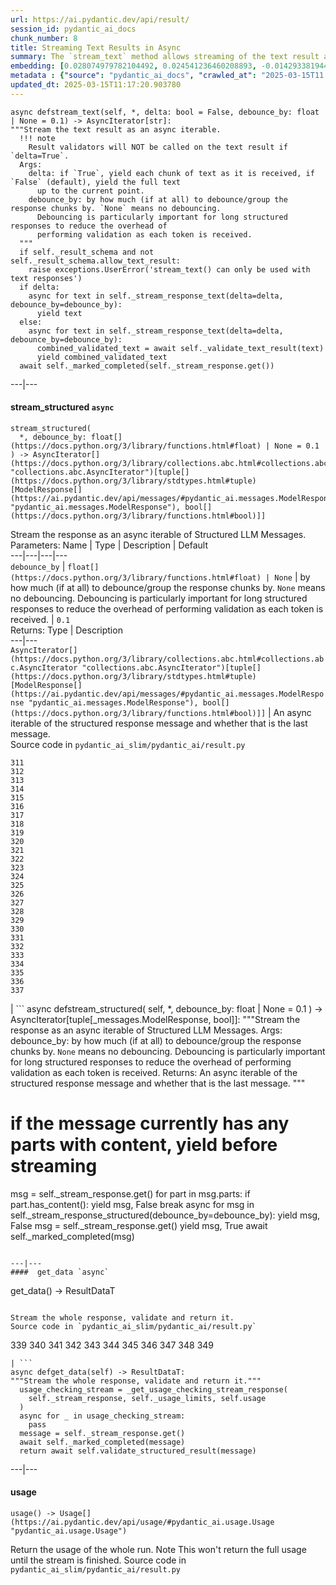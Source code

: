 ```yaml
---
url: https://ai.pydantic.dev/api/result/
session_id: pydantic_ai_docs
chunk_number: 8
title: Streaming Text Results in Async
summary: The `stream_text` method allows streaming of the text result as an async iterable with options for delta streaming and debouncing. With `delta=True`, text chunks are yielded immediately; with `False`, the full text is yielded. Debouncing helps reduce overhead for longer responses. A note clarifies that result validators are not applied when `delta=True`.
embedding: [0.028074979782104492, 0.024541236460208893, -0.014293381944298744, -0.028269944712519646, 0.02293277531862259, 0.021568018943071365, -0.03952918201684952, -0.010302688926458359, 0.005075186491012573, 0.0036799670197069645, 0.006016502156853676, -0.011588240042328835, -0.002458388451486826, -0.017802754417061806, 0.030609527602791786, 0.027441343292593956, -0.005711869336664677, 0.02410256490111351, 0.019935185089707375, 0.06214514002203941, 0.053566671907901764, -0.013062664307653904, 0.00965077430009842, -0.0031925542280077934, 0.008078867569565773, -0.008005755953490734, -0.03268103301525116, 0.06765290349721909, -0.024480311200022697, -0.03375333920121193, -0.044135235249996185, -0.0263446643948555, -0.002182695548981428, -0.04840009659528732, 0.011545591987669468, 0.002581764943897724, -0.018436390906572342, 0.05327422544360161, 0.016194291412830353, -0.016852298751473427, 0.03950481116771698, -0.047230303287506104, 0.006452127359807491, 0.00811542384326458, 0.005270151421427727, 0.011295792646706104, 0.020507896319031715, 0.023578597232699394, 0.05785590410232544, 0.027953127399086952, -0.029122916981577873, 0.0263446643948555, -0.00594034418463707, -0.018838506191968918, 0.00782297644764185, -0.025954734534025192, -0.038993027061223984, 0.023846672847867012, 0.006927355192601681, -0.08427368104457855, 0.026880819350481033, 0.016608592122793198, -0.018789764493703842, -0.02142179384827614, -0.024419384077191353, 0.013903451152145863, -0.019313734024763107, 0.029244771227240562, -0.010071167722344398, -0.009260844439268112, 0.05512639135122299, 0.004423271398991346, -0.026832077652215958, -0.013708486221730709, -0.022250397130846977, -0.041308239102363586, 0.0319986529648304, 0.046255480498075485, -0.0018217054894194007, -0.030390191823244095, 0.0008506877347826958, -0.008480983786284924, -0.023956341668963432, 0.015329133719205856, -0.006034780293703079, 0.006653185468167067, -0.048838768154382706, 0.016620777547359467, -0.00782297644764185, -0.00761582562699914, -0.03952918201684952, 0.022786550223827362, -0.026393406093120575, 0.013757227919995785, 0.04559747129678726, -0.0005730908596888185, 0.0019070027628913522, -0.030609527602791786, -0.02092219702899456, -0.009675145149230957, 0.06497213244438171, -0.0037165230605751276, -0.041917506605386734, -0.016498925164341927, 0.04657229781150818, 0.018058646470308304, 0.03843250498175621, 0.0020379950292408466, -0.03241295367479324, -0.05522387474775314, -0.07696248590946198, 0.02234787866473198, 0.017254414036870003, 0.009285214357078075, -0.003219971200451255, -0.006135309115052223, -0.05229939892888069, -0.014902647584676743, 0.003561160061508417, 0.024516865611076355, -0.013550077565014362, 0.02376137673854828, 0.02763630822300911, 0.024078194051980972, 0.014427420683205128, -0.015292578376829624, 0.009857924655079842, -0.06945633143186569, -0.03394830599427223, -0.014902647584676743, 0.07744990289211273, -0.011039900593459606, 0.03153561055660248, -0.06350989639759064, -0.019959555938839912, 0.0021979273296892643, -0.050593454390764236, 0.04518317058682442, -0.04174691066145897, 0.013062664307653904, -0.04764460772275925, -0.03882243484258652, 0.05337170511484146, 0.023078998550772667, -0.0007699599955230951, 0.01217313576489687, -0.002600042847916484, 0.002207066398113966, -0.04513442888855934, 0.0009070448577404022, -0.0035093724727630615, 0.0385543555021286, -0.0435015968978405, 0.013123590499162674, -0.01963055320084095, -0.010089445859193802, 0.009498458355665207, 0.02115371823310852, 0.005791074130684137, -0.026027845218777657, -0.02222602628171444, 0.023822303861379623, -0.026417776942253113, 0.014488346874713898, -0.019447771832346916, -0.02176298387348652, -0.011125198565423489, -0.026125328615307808, -0.023724820464849472, -0.0021568017546087503, 0.013952192850410938, 0.018850691616535187, -0.027343859896063805, 0.005218363832682371, -0.005303660873323679, -0.05395660176873207, -0.10381893813610077, -0.03740893676877022, -0.010430634953081608, -0.05805087089538574, -0.03173057734966278, 0.0027538826689124107, -0.04113764315843582, -0.058489542454481125, -0.014488346874713898, -0.0004801778122782707, 0.02914728783071041, 0.01682792790234089, 0.007171061355620623, 0.0413813516497612, -0.011630889028310776, 0.03636099770665169, 0.005504718981683254, -0.0015048871282488108, -0.055321358144283295, 0.03294910863041878, 0.048984989523887634, 0.021677685901522636, 0.0071649691089987755, 0.040845196694135666, 0.025321098044514656, 0.03324155509471893, 0.026271551847457886, -0.04257551208138466, 0.0156459528952837, -0.019338104873895645, -0.052738070487976074, 0.009297399781644344, -0.04277047887444496, -0.04306292533874512, 0.01703507825732231, -0.007238080725073814, 0.009541106410324574, 0.0032565270084887743, -0.026905188336968422, -0.00898667424917221, -0.0319986529648304, -0.021117161959409714, 0.025784140452742577, -0.02656400017440319, 0.001408166135661304, 0.052153173834085464, 0.04182002320885658, 0.006842057686299086, -0.02080034278333187, 0.03560550883412361, -0.0025558711495250463, -0.018143942579627037, -0.037579528987407684, -0.006257162429392338, 0.017437195405364037, -0.03216924890875816, -0.02387104369699955, -0.009681237861514091, 0.020617563277482986, -0.05020352452993393, -0.01486609224230051, 0.020422598347067833, 0.026734594255685806, -0.03989474102854729, -0.02409037947654724, 0.0005692829727195203, 0.027465714141726494, 0.045305024832487106, -0.0056783598847687244, -0.001282505108974874, -0.008560188114643097, -0.05736849084496498, 0.02234787866473198, 0.060829125344753265, 0.03704337775707245, -0.07511031627655029, -0.013257629238069057, -0.026515258476138115, -0.042624253779649734, -0.038993027061223984, -0.022494103759527206, 0.0010022426722571254, -0.019557440653443336, -0.012124394997954369, 0.03221799060702324, 0.05722226947546005, -0.07559773325920105, 0.05186072736978531, 0.014537088572978973, -0.021604575216770172, 0.030658267438411713, 0.00304023758508265, 0.021775169298052788, -0.022871848195791245, 0.00330831459723413, 0.019959555938839912, 0.024139121174812317, 0.015828732401132584, -0.0385543555021286, 0.0009237996418960392, 0.012380286119878292, -0.023602968081831932, 0.0401628203690052, -0.006013455800712109, 0.024772757664322853, -0.00011138145055156201, 0.0064947763457894325, 0.010619507171213627, -0.015572840347886086, -0.003171229735016823, 0.0239685270935297, -0.03740893676877022, 0.04969174042344093, 0.026637112721800804, 0.029537219554185867, 0.008956210687756538, -0.0018780626123771071, -0.042502399533987045, 0.03221799060702324, -0.028879212215542793, 0.04776645824313164, 0.018765395507216454, -0.028074979782104492, 0.0038627467583864927, -0.008535817265510559, -0.018655726686120033, -0.009467994794249535, 0.02539420872926712, 0.013013922609388828, 0.05761219933629036, -0.013221073895692825, -0.018399834632873535, 0.0076950304210186005, -0.01210002414882183, 0.0037378473207354546, 0.039187993854284286, -0.029707813635468483, 0.0034057972952723503, -0.03701900690793991, -0.018302353098988533, 0.07584144175052643, -0.0074939727783203125, 0.0284649096429348, -0.04822950065135956, 0.00958984810858965, -0.02350548468530178, 0.042624253779649734, 0.00455731013789773, -0.013147961348295212, 0.019106583669781685, -0.031340647488832474, -0.011789298616349697, -0.027295120060443878, -0.0003903110628016293, -0.01316014677286148, -0.014256825670599937, -0.03046330250799656, 0.00011261902545811608, 0.0058946493081748486, -0.011149568483233452, 0.009425345808267593, -0.006379015743732452, 0.016291774809360504, 0.08100801706314087, 0.0050782328471541405, 0.00863939244300127, -0.04832698404788971, -0.006768946070224047, -0.03480127826333046, 0.007091857027262449, 0.04386715590953827, 0.022250397130846977, -0.022555029019713402, 0.006379015743732452, 0.02021544799208641, 0.004176518879830837, 0.0020166707690805197, 0.003810959169641137, 0.00528842955827713, 0.0007436854066327214, 0.0051086959429085255, 0.021726427599787712, 0.005861139390617609, -0.024492494761943817, -0.05317674204707146, -0.01869228295981884, -0.011819761246442795, 0.0039389049634337425, -0.0062327915802598, 0.05151953920722008, -0.04057712107896805, -0.005029491148889065, -0.018643541261553764, 0.006251069717109203, 0.07252702862024307, 0.007603640668094158, 0.04525628313422203, -0.0192771777510643, -0.018399834632873535, -0.0063241817988455296, -0.003095071529969573, 0.031584352254867554, -0.0017105144215747714, 0.043794043362140656, -0.0043105571530759335, 0.025223614647984505, -0.03031707927584648, -0.03984599933028221, -0.003210832132026553, 0.06565450876951218, -0.01998392678797245, 0.03292473778128624, 0.024151306599378586, -9.143750503426418e-05, 0.001986207440495491, -0.005032537505030632, 0.011527313850820065, 0.0025391164235770702, 0.026612741872668266, 0.03894428536295891, 0.007841254584491253, 0.025223614647984505, 0.050739675760269165, -0.03409452736377716, 0.06243758648633957, 0.0420880988240242, -0.0008126086322590709, 0.008560188114643097, 0.017961163073778152, 0.04805890843272209, 0.02668585255742073, -0.013355111703276634, 0.04113764315843582, 0.03952918201684952, 0.020032668486237526, -0.023602968081831932, 0.015597211197018623, -0.07301444560289383, 0.004892406519502401, -0.023578597232699394, -0.009480180218815804, 0.03606855124235153, 0.035093724727630615, 0.06809157133102417, -0.044013381004333496, -0.06472842395305634, -0.017339712008833885, -0.030950715765357018, 0.019922999665141106, 0.05795338749885559, 0.06053667515516281, -0.038968656212091446, 0.00010719274723669514, -0.031340647488832474, -0.015353504568338394, -0.022274767979979515, 0.05605247616767883, -0.02563791535794735, -0.026052216067910194, 0.024126935750246048, -0.014853906817734241, -0.015889659523963928, -0.026612741872668266, -0.04535376653075218, 0.02761193737387657, 0.005903787910938263, -0.06302247941493988, 0.042624253779649734, -0.05278681218624115, 0.02033730037510395, 0.009833553805947304, 0.0065678879618644714, 0.019557440653443336, -0.03467942401766777, 0.02831868641078472, 0.027100155130028725, -0.011186124756932259, -0.04374530166387558, -0.03948044031858444, -0.017705271020531654, 0.04372093081474304, 0.013367297127842903, 0.055906254798173904, -0.045573100447654724, 0.009949314408004284, -0.02963470108807087, -0.03046330250799656, 0.01799771934747696, -0.05434653162956238, -0.03940732777118683, 0.034143269062042236, 0.024870241060853004, -0.008529724553227425, 0.037579528987407684, 0.01952088437974453, 4.279142012819648e-05, 0.0029716952703893185, 0.03453319892287254, -0.002624413464218378, -0.01469549722969532, 0.047547124326229095, -0.012118302285671234, 0.00911462027579546, -0.026003476232290268, 0.0024050776846706867, -0.03960229456424713, -0.06853024661540985, -0.007755957078188658, -0.01440304983407259, 0.02819683402776718, 0.006071336101740599, -0.07320941239595413, -0.011844132095575333, -0.019788961857557297, 0.028172463178634644, 0.042136840522289276, 0.011411553248763084, -0.012270618230104446, -0.01486609224230051, -0.015426617115736008, -0.058245833963155746, 0.00911462027579546, 0.042404916137456894, -0.0004044003435410559, -0.007402582559734583, -0.007445231080055237, 0.0026091819163411856, 0.022262582555413246, 0.06238884478807449, -0.022286953404545784, 0.005257965996861458, -0.008663763292133808, 0.013781597837805748, 0.03504498302936554, -0.020386042073369026, 0.00023266347125172615, 0.04545124992728233, 0.03738456591963768, -0.011192217469215393, 0.025442950427532196, -0.022250397130846977, -0.009644681587815285, -0.016949782148003578, 0.016523296013474464, -0.0017318387981504202, -0.027928756549954414, 0.02211635746061802, -0.01597495563328266, -0.02870861627161503, -0.0028970600105822086, -0.007305100094527006, -0.005888556595891714, 0.013269814662635326, 0.015560654923319817, 0.03294910863041878, 0.014183714054524899, -0.0018064738251268864, 0.025564804673194885, -0.010308781638741493, -0.014049675315618515, 0.017156932502985, -0.021470535546541214, -0.014293381944298744, 0.005206178408116102, -0.009078064002096653, 0.010777916759252548, -0.034630682319402695, -0.0191796962171793, 0.0175103060901165, 0.01740063913166523, 0.011911151930689812, -0.027465714141726494, 0.005873324815183878, -0.002440110547468066, 0.01647455431520939, -0.030512044206261635, 0.05444401502609253, -0.0491555854678154, -0.008255555294454098, 0.03104819916188717, -0.027538826689124107, -0.009547199122607708, -0.01205737516283989, -0.006835964974015951, 0.008444427512586117, -0.009169453755021095, 0.046986598521471024, -0.006915169768035412, -0.05312800034880638, 0.02517487294971943, 0.04359908029437065, 0.024516865611076355, -0.007299007382243872, 0.04386715590953827, 0.005852000322192907, 0.0014127356698736548, -0.003491094568744302, -0.006330274511128664, -0.017607789486646652, -0.03782323747873306, 0.005620479583740234, -0.0023898461367934942, -0.049082472920417786, 0.036507222801446915, -0.014853906817734241, -0.06160898506641388, 0.026978300884366035, 0.005675313528627157, -0.030536415055394173, 0.02047134004533291, 0.010369708761572838, 0.006452127359807491, -0.006156633608043194, -0.021360868588089943, 0.022140728309750557, 0.01882632076740265, -0.0017760106129571795, 0.0075244358740746975, -0.02339581586420536, -0.014598014764487743, 0.028269944712519646, -0.036872781813144684, -0.031218793243169785, -0.007963106967508793, 0.029902778565883636, -0.01317233219742775, -0.024882426485419273, 0.023334890604019165, 0.01808301731944084, 0.006622721906751394, -0.007475694641470909, -0.0048375725746154785, -0.01309922058135271, 0.002408124040812254, -0.012039097025990486, -0.01608462445437908, -0.009467994794249535, -0.0383593924343586, -0.002060842467471957, 0.0228109210729599, -0.02680770680308342, 0.04464701563119888, 0.024614349007606506, -0.022494103759527206, -0.019009100273251534, 0.0022984561510384083, 0.019240621477365494, 0.01670607551932335, 0.028830470517277718, -0.00508127873763442, -0.027538826689124107, 0.0005140682333149016, -0.025077391415834427, 0.03151123970746994, -0.006610536947846413, 0.026295922696590424, 0.039919111877679825, 0.023688264191150665, -0.01645018346607685, -0.007244173437356949, 0.02800186723470688, 0.018131757155060768, -0.03736019507050514, -0.00757926981896162, 0.019728034734725952, 0.04818075895309448, 0.04688911512494087, -0.0007691984064877033, 0.009559384547173977, -0.00957766268402338, -0.03068263828754425, -0.005148298107087612, 0.00823118444532156, -0.007238080725073814, 0.018972545862197876, -0.020434783771634102, 0.027709420770406723, 0.00829211063683033, 0.017485935240983963, -0.02822120301425457, -0.03994348272681236, 0.0011020100209861994, -0.005443792324513197, 0.012684918940067291, -0.01287988480180502, -0.0006145971128717065, -0.019496513530611992, 0.018009904772043228, -0.05069093778729439, 0.03409452736377716, 0.030512044206261635, -0.005989085417240858, 0.033680226653814316, 0.030170856043696404, 0.01486609224230051, 0.004776645917445421, 0.04352596774697304, -0.014744238927960396, 0.01316014677286148, 0.0072258953005075455, -0.005928158760070801, -0.03153561055660248, -0.011283607222139835, 0.05010604113340378, -0.0010974404867738485, 0.03818879649043083, -0.05985429883003235, -0.018765395507216454, 0.006123123690485954, -0.054395273327827454, 0.03233984112739563, 0.009084156714379787, 0.009803091175854206, 0.05600373446941376, 0.009474087506532669, -0.0390661396086216, -0.005955575965344906, -0.017242228612303734, 0.028026238083839417, 0.0033296390902251005, -0.0015414431691169739, 0.015889659523963928, -0.0008735352312214673, -0.06633688509464264, -0.025077391415834427, -0.015792176127433777, 0.005541274789720774, 0.0037165230605751276, -0.00496247224509716, 0.01415934320539236, -0.0015917075797915459, -0.01964273862540722, 0.03265666216611862, 0.003241295460611582, -0.03455756977200508, 0.0017425009282305837, 0.0022695160005241632, 0.02973218448460102, -0.03138938918709755, -0.02773379161953926, -0.0030143437907099724, -0.010351430624723434, -0.006586166098713875, -0.011192217469215393, 0.0042679086327552795, 0.0018689236603677273, -0.016267403960227966, 0.006086567882448435, 0.020958753302693367, -0.019094398245215416, 0.01859479956328869, 0.03565425053238869, 0.011527313850820065, 0.03224236145615578, -0.006714112125337124, 0.0063668303191661835, 0.001690713339485228, -0.028732987120747566, -0.042380549013614655, -0.023359261453151703, -0.0422830656170845, -0.017327526584267616, -0.014256825670599937, 0.005501672625541687, -0.034021418541669846, -0.02632029354572296, 3.934049891540781e-05, 0.005544321145862341, -0.0010007194941863418, -0.014342122711241245, -0.02844054065644741, 0.03655596449971199, -0.038724951446056366, 0.0109241409227252, -0.000791284313891083, 0.007548806723207235, -0.0013480011839419603, 0.004593865945935249, 0.04691348597407341, -0.01509761344641447, 0.019240621477365494, 0.0046791634522378445, -0.030292708426713943, -0.008761245757341385, -0.024529051035642624, 0.0010532686719670892, -0.03265666216611862, 0.024309715256094933, -0.0016313098603859544, 0.00455731013789773, -0.0369458943605423, 0.028976693749427795, 0.006598351523280144, -0.013001738116145134, -0.02411475032567978, -0.012818957678973675, 0.020422598347067833, 0.042867958545684814, 0.05454149842262268, -0.022896219044923782, -0.010144280269742012, 0.02105623483657837, 0.013562262058258057, -0.017156932502985, 0.022713439539074898, 0.005175715312361717, 0.0010365138296037912, 0.001421113032847643, 0.018290167674422264, 0.01833890751004219, -0.010412356816232204, -0.0034088436514139175, 0.025930363684892654, -0.004048572853207588, -0.016303960233926773, -0.008243369869887829, 0.01752249151468277, -0.004761414136737585, 0.001450053183361888, -0.03633662685751915, 0.00044704898027703166, -0.08422493934631348, -0.0035093724727630615, 0.02175079844892025, -0.01586528867483139, 0.0070553007535636425, -0.004228306468576193, -0.0008027080330066383, 0.019191881641745567, 0.004892406519502401, -0.028391798958182335, 0.019130954518914223, -0.015377875417470932, 0.002516268752515316, -0.053810376673936844, 0.03314407542347908, 0.017437195405364037, 0.00746350921690464, -0.0413813516497612, 0.04479324072599411, -0.05229939892888069, -0.018984731286764145, -0.0015856148675084114, -0.0404796376824379, 0.01400093361735344, -0.0007394966669380665, -0.03740893676877022, 0.02142179384827614, -0.014963574707508087, 0.0435015968978405, -0.009266937151551247, -0.02445594035089016, 0.012892070226371288, 0.01636488549411297, -0.0052366419695317745, -0.034630682319402695, 0.012550881132483482, 0.0002890205942094326, 0.034045785665512085, 0.00634855218231678, -0.009931037202477455, 0.01204518973827362, -0.020288560539484024, -0.0002418024669168517, 0.005459024105221033, 0.04116201400756836, -0.004124731291085482, -0.02834305725991726, 0.011429831385612488, -0.01999611221253872, 0.0033144073095172644, -0.021446164697408676, -0.03212050721049309, -0.03138938918709755, 0.004304464906454086, 0.03589795529842377, 0.05517513304948807, -0.030024630948901176, -0.022737808525562286, -0.02032511495053768, 0.028781728819012642, 0.007420860696583986, 0.002213158877566457, 0.011088642291724682, -0.009382697753608227, 0.019691478461027145, -0.0023974620271474123, 0.0020349486730992794, 0.005717962048947811, -0.0012962135951966047, -0.01752249151468277, 0.02951284870505333, 0.02010577917098999, 0.00870641227811575, -0.00793873704969883, 0.003095071529969573, 0.002033425495028496, 0.0156459528952837, 0.004331881646066904, -0.0284649096429348, 0.031243164092302322, 0.02244536206126213, 0.007908273488283157, 0.01657203771173954, 0.012020819820463657, -0.012758031487464905, 0.003090501995757222, 0.018789764493703842, -0.024882426485419273, 0.003421028843149543, 0.04635296016931534, 0.030487673357129097, 0.021482720971107483, 0.012093931436538696, -0.01417152862995863, -0.06775038689374924, -0.010851028375327587, 0.027928756549954414, -0.03570299223065376, 0.04454953595995903, -0.01400093361735344, 0.030170856043696404, 0.0041369167156517506, 0.0071832467801868916, -0.004880221094936132, -0.015731249004602432, 0.014707682654261589, -0.019959555938839912, 0.007896088063716888, -0.0004360060265753418, 0.014037489891052246, 0.006513054016977549, -0.003210832132026553, 0.03233984112739563, 0.025832880288362503, -0.006129216402769089, 0.0033174536656588316, 0.0641922727227211, -0.02505302056670189, -0.022652512416243553, 0.009614218026399612, -0.02151927724480629, 0.033217184245586395, -0.0032260636799037457, -0.024516865611076355, -0.022433176636695862, 0.033095333725214005, -0.018424205482006073, -0.013891265727579594, -0.0050660474225878716, -0.008030126802623272, -0.0016556804766878486, 0.019216252490878105, 0.006683648563921452, 0.007530528586357832, -0.018277982249855995, -0.009979777969419956, 0.0006008886266499758, 0.006257162429392338, 0.013208888471126556, -0.013793783262372017, -0.0030508998315781355, -0.014744238927960396, 0.05400534346699715, -0.009266937151551247, -0.05317674204707146, -0.0075244358740746975, 0.0036982449237257242, 0.009206010028719902, -0.03151123970746994, -0.0020486570429056883, 0.03316844254732132, 0.01316014677286148, -0.011119105853140354, 0.010802287608385086, 0.003439306979998946, -0.0014850860461592674, -0.03126753494143486, -0.03058515675365925, 0.008968396112322807, -0.00386579311452806, -0.007158876396715641, 0.036604706197977066, -0.008432242088019848, -0.011149568483233452, 0.01612118072807789, -0.02373700588941574, -0.017010709270834923, -0.013757227919995785, -0.03528869152069092, 0.030536415055394173, -0.020544450730085373, 0.007305100094527006, 0.03236421197652817, 0.002590904012322426, 0.0088830990716815, 0.027563195675611496, 0.027416972443461418, 0.008237277157604694, -0.007280729245394468, 0.05122708901762962, 0.0016602500109001994, 0.024979908019304276, 0.014244640246033669, 0.03272977098822594, 0.03584921360015869, -0.0030935483518987894, -0.009815276600420475, 0.0371408574283123, -0.039675407111644745, 0.004091221373528242, 0.0138790812343359, 0.04454953595995903, -0.005903787910938263, 0.0025482552591711283, -0.030609527602791786, 0.02763630822300911, 0.04052837938070297, 0.007372119463980198, -0.03443571925163269, 0.024126935750246048, -0.000537296524271369, 0.06502087414264679, 0.008852635510265827, -0.010034612379968166, 0.013001738116145134, 0.0257353987544775, -0.000603934982791543, 0.006884706672281027, -0.030755750834941864, 0.0010182359255850315, -0.016645148396492004, 0.014805165119469166, 0.014719868078827858, 0.020434783771634102, -0.04364782199263573, -0.0076828449964523315, 0.011789298616349697, -0.03833502158522606, 0.0030798399820923805, 0.005675313528627157, -0.025808509439229965, 0.010004148818552494, -0.026393406093120575, 0.022664697840809822, -0.0245777927339077, -0.015134168788790703, -0.002257330808788538, 0.028026238083839417, 0.04691348597407341, -0.016523296013474464, 0.018277982249855995, 0.008645485155284405, -0.03972414880990982, 0.007658474612981081, 0.024260975420475006, -0.04316040873527527, 0.0020928289741277695, 0.015134168788790703, 0.026393406093120575, -0.005928158760070801, -0.008980581536889076, 0.040504008531570435, -0.03882243484258652, -0.03436260670423508, 0.023810118436813354, 0.03504498302936554, 0.018887247890233994, 0.010357523337006569, 0.0023182574659585953, 0.030024630948901176, -0.02961033023893833, 0.02868424542248249, 0.013342926278710365, 0.03009774349629879, 0.012179228477180004, -0.027368230745196342, -0.009602033533155918, 0.009961499832570553, -0.0012025388423353434, 0.04252677038311958, -0.003689106088131666, 0.04476886987686157, -0.012818957678973675, 0.03494749963283539, 0.0038718858268111944, -0.016255218535661697, -0.03190116956830025, -0.005477301776409149, 0.0064947763457894325, 0.00734774861484766, -0.03616603463888168, -0.004027248825877905, 0.004042480140924454, 0.022847477346658707, -0.004027248825877905, -0.0025254078209400177, -0.006610536947846413, -0.031584352254867554, 0.009065878577530384, 0.03655596449971199, -0.00035832461435347795, -0.006653185468167067, -0.01540224626660347, -0.0292691420763731, 0.02973218448460102, -0.04601177200675011, 0.016267403960227966, -0.049911074340343475, -0.013257629238069057, 0.00330831459723413, 0.015499728731811047, 0.009918851777911186, -0.018485132604837418, -0.0026594463270157576, -0.016742631793022156, 0.005291475914418697, 0.045792438089847565, 0.0008720120531506836, 0.015804361552000046, 0.009553291834890842, -0.03350963443517685, 0.010911955498158932, 0.016303960233926773, -0.015621582046151161, 0.011795391328632832, 0.012191413901746273, 0.003457584884017706, -0.05619870126247406, -0.0139278220012784, -0.022603770717978477, -0.026661483570933342, -0.014086231589317322, 0.010186928324401379, 0.036750927567481995, -0.012167043052613735, 0.01116175390779972, 0.01869228295981884, -0.007110135164111853, -0.0069943745620548725, 0.017205674201250076, -0.01234373077750206, 0.023895414546132088, 0.00658007338643074, 0.005629618186503649, 0.022774364799261093, -0.030049001798033714, 0.007378212176263332, -0.007902180776000023, 0.0060256412252783775, 0.00045123769086785614, 0.010211299173533916, -0.010132094845175743, 0.0411863848567009, 0.014244640246033669, -0.028903581202030182, -0.01716911792755127, -0.04328225925564766, -0.01521946582943201, -0.005364587530493736, -0.03377771005034447, -7.363551412709057e-05, -0.02420004829764366, -0.012349823489785194, -0.013269814662635326, 0.0031133496668189764, 0.017254414036870003, 0.01624303311109543, 0.03852998465299606, -0.0039389049634337425, 0.02304244227707386, 0.08017941564321518, 0.0029473246540874243, 0.05400534346699715, 0.006330274511128664, 0.011661352589726448, -0.029902778565883636, -0.018631355836987495, 0.002312164753675461, 0.005181808024644852, 0.010010241530835629, 0.0050264447927474976, 0.04323352128267288, 0.004676117096096277, 0.010333152487874031, 0.031462498009204865, 0.009571569971740246, 0.030975086614489555, 0.04184439405798912, 0.022664697840809822, 0.024602163583040237, 0.0031620908994227648, 0.02914728783071041, 0.014914833009243011, -0.017924606800079346, -0.03299785032868385, 0.007305100094527006, 0.014987945556640625, 0.021336497738957405, 0.06375359743833542, 0.04394026845693588, 0.014537088572978973, -0.0020638888236135244, -0.008444427512586117, -0.009358326904475689, -0.03385082259774208, -0.028732987120747566, -0.008121516555547714, -0.03570299223065376, -0.0023563364520668983, 0.035337433218955994, 0.008950117975473404, 0.01821705512702465, -0.011326256208121777, 0.0077254935167729855, 0.008298203349113464, 0.018850691616535187, 0.003090501995757222, -0.018789764493703842, -0.0034301679115742445, -0.008517539128661156, 0.0006005078903399408, 0.006452127359807491, 0.008151980116963387, -0.027075784280896187, 0.023676078766584396, -0.004715719260275364, 0.006671463139355183, 0.01880194991827011, -0.021555833518505096, 0.00567226717248559, -0.00773158622905612, 0.014134972356259823, 0.007573177106678486, 0.014853906817734241, 0.007280729245394468, -0.04398901015520096, -0.016669519245624542, -0.011643074452877045, -0.037920720875263214, 0.0017181303119286895, -0.005931205116212368, 0.007877809926867485, -0.016413627192378044, -0.01612118072807789, -0.01797334849834442, 0.011911151930689812, 0.008554095402359962, -0.016632962971925735, 0.030731379985809326, 0.038140054792165756, -0.004033341538161039, -0.0189238041639328, -0.019788961857557297, -7.691983773838729e-05, -0.034167639911174774, 0.0071527836844325066, 0.01938684657216072, -0.03458194062113762, -0.01323325838893652, -0.0013975040055811405, 0.012215784750878811, 0.0022268674802035093, 0.03916362300515175, -0.0033966582268476486, 0.006220606621354818, 0.011533406563103199, 0.008877006359398365, -0.008273833431303501, 0.0038414224982261658, -0.007286821957677603, 0.03324155509471893, 0.037798866629600525, 0.03326592594385147, 0.019094398245215416, -0.014732053503394127, 0.004088175483047962, -0.015243836678564548, -0.01585310325026512, -0.009669052436947823, 0.036750927567481995, -0.0014683312037959695, -0.008091052994132042, -0.01076573133468628, -0.007128412835299969, -0.013147961348295212, 0.0056966375559568405, -0.014622385613620281, 0.026417776942253113, -0.012087838724255562, -0.031072570011019707, 0.008657670579850674, 0.004225260112434626, 0.012258432805538177, -0.011807575821876526, 0.012831143103539944, -0.0060073635540902615, -0.03185242787003517, -0.0010052890283986926, -0.012770216912031174, -0.02021544799208641, 0.01703507825732231, 0.013038293458521366, 0.015390060842037201, -0.004663931671530008, -0.04927743971347809, -0.009632496163249016, -0.033680226653814316, -0.019021285697817802, -0.007512250449508429, 0.014829535968601704, 0.011198310181498528, 0.027538826689124107, -0.03019522689282894, -0.020495710894465446, 0.029829666018486023, 0.03236421197652817, -0.03852998465299606, -0.013416038826107979, 0.010266133584082127, 0.01634051650762558, -0.017924606800079346, -0.01893598958849907, 0.013818154111504555, 0.017680900171399117, 0.024626534432172775, 0.003378380322828889, -0.015207281336188316, -0.02963470108807087, -0.026758965104818344, 0.013135775923728943, 0.0076950304210186005, -0.01950869895517826, -0.015731249004602432, 0.004983796272426844, 0.012167043052613735, 0.030633898451924324, 0.0036007624585181475, 0.0376526415348053, 0.028757357969880104, 0.03606855124235153, -0.01987425982952118, -0.01647455431520939, 0.005419421475380659, 0.05342044681310654, 0.0009839646518230438, 0.021373054012656212, -0.0026670622173696756, -0.016425812616944313, -0.011381089687347412, 0.0013175378553569317, -0.014488346874713898, -0.014183714054524899, 0.01040626410394907, -0.007037023082375526, 0.002744743600487709, 0.00992494449019432, -0.0032717587891966105, -0.026369035243988037, -0.009815276600420475, -0.04408649355173111, 0.028830470517277718, -0.007944829761981964, -0.02527235634624958, 0.006641000043600798, 0.002123292302712798, 0.04162505641579628, 0.01880194991827011, 0.02305462770164013, 0.02727074921131134, 0.006211467552930117, 0.004255723208189011, -0.026417776942253113, -0.03811568394303322, 0.01400093361735344, 0.0050081671215593815, -0.005248826928436756, -0.051665760576725006, 0.017315341159701347, -0.008109331130981445, -0.01509761344641447, -0.006059151142835617, -0.01563376747071743, 0.017571233212947845, -0.004411086440086365, 0.038042571395635605, 0.012514324858784676, -0.018302353098988533, 0.029829666018486023, 0.013062664307653904, -0.011953799985349178, 0.0175103060901165, 0.013818154111504555, -0.007061393465846777, -0.007530528586357832, 0.0028330872301012278, -0.0007554899202659726, 0.0051665762439370155, -0.014890462160110474, -0.016169920563697815, 0.0031377202831208706, -0.011606518179178238, -0.019801147282123566, 0.015731249004602432, -0.010394078679382801, 0.027319490909576416, -0.03151123970746994, -0.029561588540673256, -0.02551606297492981, 0.0627787783741951, -0.02268906868994236, 0.01987425982952118, 0.027319490909576416, 0.006842057686299086, 0.04469575732946396, 0.01624303311109543, 0.018619170412421227, 0.019569626078009605, 0.02128775604069233, -0.02844054065644741, 0.027197636663913727, -0.007810791023075581, 0.02858676388859749, 0.0012307174038141966, -0.06078038364648819, 0.013379482552409172, -0.011612610891461372, 0.005154390819370747, -0.024663090705871582, 0.030414562672376633, -0.013818154111504555, -0.025296727195382118, 0.016961967572569847, -0.019679293036460876, -0.03182806074619293, -0.0030189133249223232, 0.004188704304397106, -0.0045390320010483265, -0.03640973940491676, -0.01099725253880024, 0.03258354961872101, 0.014354308135807514, -0.01752249151468277, 0.01069261971861124, -0.0028330872301012278, 0.002810239791870117, -0.0002023905690293759, 0.004030295182019472, -0.027685049921274185, 0.007213710341602564, 0.01194161456078291, -0.014841721393167973, 0.015719063580036163, -0.008992766961455345, 0.0019724988378584385, -0.00342407519929111, 0.009967592544853687, -0.010119909420609474, 0.015256022103130817, 0.0191796962171793, -0.027368230745196342, 0.02800186723470688, -0.0022481917403638363, 0.003357056062668562, -0.03080449253320694, 0.03348526358604431, -0.001844553044065833, 0.002144616562873125, -0.027904385700821877, -0.019118769094347954, -0.03704337775707245, -0.026417776942253113, -0.04255114123225212, 0.006098753307014704, -0.014914833009243011, 0.004426317755132914, -0.004694394767284393, -0.006281533278524876, 0.008834358304738998, -0.025321098044514656, 0.024882426485419273, 0.0070248376578092575, -0.022372249513864517, -0.025784140452742577, -0.023785747587680817, 0.04099142178893089, 0.026758965104818344, 0.010509839281439781, -0.04467138648033142, 0.038627468049526215, -0.018314538523554802, 0.00810323841869831, -0.015073242597281933, -0.002586334478110075, -0.017912421375513077, 0.010442820377647877, -0.005364587530493736, -0.026393406093120575, -0.004721811972558498, 0.011582148261368275, 0.011301885358989239, -0.011326256208121777, 0.0249311663210392, -0.00273255817592144, 0.026027845218777657, 0.02362733706831932, -0.007244173437356949, 0.029902778565883636, 0.03433823585510254, 0.018716653808951378, 0.0008956211386248469, -0.00014793741866014898, -0.03455756977200508, 0.008359130471944809, -0.023078998550772667, -0.00019896344747394323, 0.041064534336328506, -0.025247985497117043, -0.02585725113749504, -0.013282000087201595, -0.024126935750246048, 0.018948175013065338, 0.03436260670423508, 0.023822303861379623, -0.027295120060443878, -0.00037089071702212095, -0.00367387430742383, 0.011253144592046738, -0.0032595733646303415, 0.005334124434739351, 0.0121609503403306, -0.006689741276204586, 0.046840373426675797, 0.014890462160110474, 0.03818879649043083, -0.02800186723470688, 0.014707682654261589, 0.009254751726984978, 0.027685049921274185, 0.0014873708132654428, 0.0029808341059833765, -0.0001588851591804996, 0.016986338421702385, 0.016413627192378044, 0.03363148495554924, 0.0077254935167729855, -0.012770216912031174, -0.0070553007535636425, -0.0026670622173696756, 0.004804063122719526, -0.018606984987854958, 0.026295922696590424, 0.004456781316548586, 0.019667107611894608, 0.01116175390779972, 0.03667781502008438, 0.010595137253403664, 0.030633898451924324, -0.003844468854367733, 0.012818957678973675]
metadata : {"source": "pydantic_ai_docs", "crawled_at": "2025-03-15T11:17:20.902249", "url_path": "/api/result/", "chunk_size": 4985}
updated_dt: 2025-03-15T11:17:20.903780
---
```

```
async defstream_text(self, *, delta: bool = False, debounce_by: float | None = 0.1) -> AsyncIterator[str]:
"""Stream the text result as an async iterable.
  !!! note
    Result validators will NOT be called on the text result if `delta=True`.
  Args:
    delta: if `True`, yield each chunk of text as it is received, if `False` (default), yield the full text
      up to the current point.
    debounce_by: by how much (if at all) to debounce/group the response chunks by. `None` means no debouncing.
      Debouncing is particularly important for long structured responses to reduce the overhead of
      performing validation as each token is received.
  """
  if self._result_schema and not self._result_schema.allow_text_result:
    raise exceptions.UserError('stream_text() can only be used with text responses')
  if delta:
    async for text in self._stream_response_text(delta=delta, debounce_by=debounce_by):
      yield text
  else:
    async for text in self._stream_response_text(delta=delta, debounce_by=debounce_by):
      combined_validated_text = await self._validate_text_result(text)
      yield combined_validated_text
  await self._marked_completed(self._stream_response.get())

```
  
---|---  
####  stream_structured `async`
```
stream_structured(
  *, debounce_by: float[](https://docs.python.org/3/library/functions.html#float) | None = 0.1
) -> AsyncIterator[](https://docs.python.org/3/library/collections.abc.html#collections.abc.AsyncIterator "collections.abc.AsyncIterator")[tuple[](https://docs.python.org/3/library/stdtypes.html#tuple)[ModelResponse[](https://ai.pydantic.dev/api/messages/#pydantic_ai.messages.ModelResponse "pydantic_ai.messages.ModelResponse"), bool[](https://docs.python.org/3/library/functions.html#bool)]]

```

Stream the response as an async iterable of Structured LLM Messages.
Parameters:
Name | Type | Description | Default  
---|---|---|---  
`debounce_by` |  `float[](https://docs.python.org/3/library/functions.html#float) | None` |  by how much (if at all) to debounce/group the response chunks by. `None` means no debouncing. Debouncing is particularly important for long structured responses to reduce the overhead of performing validation as each token is received. |  `0.1`  
Returns:
Type | Description  
---|---  
`AsyncIterator[](https://docs.python.org/3/library/collections.abc.html#collections.abc.AsyncIterator "collections.abc.AsyncIterator")[tuple[](https://docs.python.org/3/library/stdtypes.html#tuple)[ModelResponse[](https://ai.pydantic.dev/api/messages/#pydantic_ai.messages.ModelResponse "pydantic_ai.messages.ModelResponse"), bool[](https://docs.python.org/3/library/functions.html#bool)]]` |  An async iterable of the structured response message and whether that is the last message.  
Source code in `pydantic_ai_slim/pydantic_ai/result.py`
```
311
312
313
314
315
316
317
318
319
320
321
322
323
324
325
326
327
328
329
330
331
332
333
334
335
336
337
```
| ```
async defstream_structured(
  self, *, debounce_by: float | None = 0.1
) -> AsyncIterator[tuple[_messages.ModelResponse, bool]]:
"""Stream the response as an async iterable of Structured LLM Messages.
  Args:
    debounce_by: by how much (if at all) to debounce/group the response chunks by. `None` means no debouncing.
      Debouncing is particularly important for long structured responses to reduce the overhead of
      performing validation as each token is received.
  Returns:
    An async iterable of the structured response message and whether that is the last message.
  """
  # if the message currently has any parts with content, yield before streaming
  msg = self._stream_response.get()
  for part in msg.parts:
    if part.has_content():
      yield msg, False
      break
  async for msg in self._stream_response_structured(debounce_by=debounce_by):
    yield msg, False
  msg = self._stream_response.get()
  yield msg, True
  await self._marked_completed(msg)

```
  
---|---  
####  get_data `async`
```
get_data() -> ResultDataT[](https://ai.pydantic.dev/api/result/#pydantic_ai.result.ResultDataT "pydantic_ai.result.ResultDataT")

```

Stream the whole response, validate and return it.
Source code in `pydantic_ai_slim/pydantic_ai/result.py`
```
339
340
341
342
343
344
345
346
347
348
349
```
| ```
async defget_data(self) -> ResultDataT:
"""Stream the whole response, validate and return it."""
  usage_checking_stream = _get_usage_checking_stream_response(
    self._stream_response, self._usage_limits, self.usage
  )
  async for _ in usage_checking_stream:
    pass
  message = self._stream_response.get()
  await self._marked_completed(message)
  return await self.validate_structured_result(message)

```
  
---|---  
####  usage
```
usage() -> Usage[](https://ai.pydantic.dev/api/usage/#pydantic_ai.usage.Usage "pydantic_ai.usage.Usage")

```

Return the usage of the whole run.
Note
This won't return the full usage until the stream is finished.
Source code in `pydantic_ai_slim/pydantic_ai/result.py`